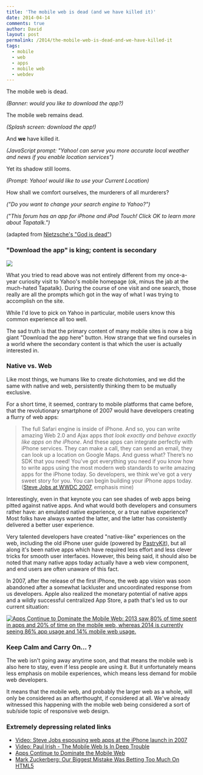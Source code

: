 ```yaml
---
title: 'The mobile web is dead (and we have killed it)'
date: 2014-04-14
comments: true
author: David
layout: post
permalink: /2014/the-mobile-web-is-dead-and-we-have-killed-it
tags:
  - mobile
  - web
  - apps
  - mobile web
  - webdev
---
```


The mobile web is dead.

*(Banner: would you like to download the app?)*

The mobile web remains dead.

*(Splash screen: download the app!)*

And **we** have killed it.

*(JavaScript prompt: "Yahoo! can serve you more accurate local weather and news if you enable location services")*

Yet its shadow still looms.

*(Prompt: Yahoo! would like to use your Current Location)*

How shall we comfort ourselves, the murderers of all murderers?

*("Do you want to change your search engine to Yahoo?")*

*("This forum has an app for iPhone and iPod Touch!  Click OK to learn more about Tapatalk.")*

(adapted from [Nietzsche's "God is dead"](http://en.wikipedia.org/wiki/God_is_dead))

### "Download the app" is king; content is secondary
<a href="https://plus.google.com/u/0/+ChristianHeilmann/posts/Tkpqip4uZpB"><img src="http://davidbcalhoun.com/wp-content/uploads/2014/paul-irish-native-apps-eating-our-lunch.png"></a>

What you tried to read above was not entirely different from my once-a-year curiosity visit to Yahoo's mobile homepage (ok, minus the jab at the much-hated Tapatalk).  During the course of one visit and one search, those really are all the prompts which got in the way of what I was trying to accomplish on the site.

While I'd love to pick on Yahoo in particular, mobile users know this common experience all too well.

The sad truth is that the primary content of many mobile sites is now a big giant "Download the app here" button.  How strange that we find ourseles in a world where the secondary content is that which the user is actually interested in.


### Native vs. Web
Like most things, we humans like to create dichotomies, and we did the same with native and web, persistently thinking them to be mutually exclusive.

For a short time, it seemed, contrary to mobile platforms that came before, that the revolutionary smartphone of 2007 would have developers creating a flurry of web apps:

>The full Safari engine is inside of iPhone. And so, you can write amazing Web 2.0 and Ajax apps *that look exactly and behave exactly like apps on the iPhone*. And these apps can integrate perfectly with iPhone services. They can make a call, they can send an email, they can look up a location on Google Maps. And guess what? There’s no SDK that you need! You’ve got everything you need if you know how to write apps using the most modern web standards to write amazing apps for the iPhone today. So developers, we think we’ve got a very sweet story for you. You can begin building your iPhone apps today. ([Steve Jobs at WWDC 2007](http://youtu.be/8Vq993Td6ys?t=37s), emphasis mine)

Interestingly, even in that keynote you can see shades of web apps being pitted against native apps.  And what would both developers and consumers rather have: an emulated native experience, or a true native experience?  Most folks have always wanted the latter, and the latter has consistently delivered a better user experience.

Very talented developers have created "native-like" experiences on the web, including the old iPhone user guide (powered by [PastryKit](https://www.davidbcalhoun.com/2009/pastrykit-digging-into-an-apple-pie/)), but all along it's been native apps which have required less effort and less clever tricks for smooth user interfaces.  However, this being said, it should also be noted that many native apps today actually have a web view component, and end users are often unaware of this fact.

In 2007, after the release of the first iPhone, the web app vision was soon abandoned after a somewhat lackluster and uncoordinated response from us developers.  Apple also realized the monetary potential of native apps and a wildly successful centralized App Store, a path that's led us to our current situation:

<a href="http://blog.flurry.com/bid/109749/Apps-Solidify-Leadership-Six-Years-into-the-Mobile-Revolution"><img src="http://davidbcalhoun.com/wp-content/uploads/2014/apps-dominate.jpg" alt="Apps Continue to Dominate the Mobile Web: 2013 saw 80% of time spent in apps and 20% of time on the mobile web, whereas 2014 is currently seeing 86% app usage and 14% mobile web usage."></a>

### Keep Calm and Carry On... ?
The web isn't going away anytime soon, and that means the mobile web is also here to stay, even if less people are using it.  But it unfortunately means less emphasis on mobile experiences, which means less demand for mobile web developers.

It means that the mobile web, and probably the larger web as a whole, will only be considered as an afterthought, if considered at all.  We've already witnessed this happening with the mobile web being considered a sort of sub/side topic of responsive web design.


### Extremely depressing related links
* [Video: Steve Jobs espousing web apps at the iPhone launch in 2007](http://youtu.be/8Vq993Td6ys?t=37s)
* [Video: Paul Irish - The Mobile Web Is In Deep Trouble](http://www.youtube.com/watch?v=19g4n0ZxiYM)
* [Apps Continue to Dominate the Mobile Web](http://blog.flurry.com/bid/109749/Apps-Solidify-Leadership-Six-Years-into-the-Mobile-Revolution)
* [Mark Zuckerberg: Our Biggest Mistake Was Betting Too Much On HTML5](http://techcrunch.com/2012/09/11/mark-zuckerberg-our-biggest-mistake-with-mobile-was-betting-too-much-on-html5/)